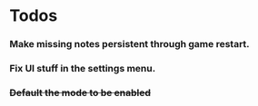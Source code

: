 ﻿# Todos

### Make missing notes persistent through game restart.

### Fix UI stuff in the settings menu.

### ~~Default the mode to be enabled~~